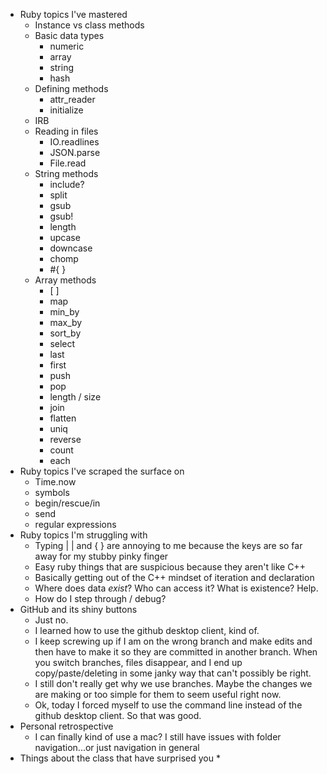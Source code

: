 * Ruby topics I've mastered
  * Instance vs class methods
  * Basic data types
    * numeric
    * array
    * string
    * hash
  * Defining methods
    * attr_reader
    * initialize
  * IRB
  * Reading in files
    * IO.readlines
    * JSON.parse
    * File.read
  * String methods
    * include?
    * split
    * gsub
    * gsub!
    * length
    * upcase
    * downcase
    * chomp
    * #{ }
  * Array methods
    * [ ]
    * map
    * min_by
    * max_by
    * sort_by
    * select
    * last
    * first
    * push
    * pop
    * length / size
    * join
    * flatten
    * uniq
    * reverse
    * count
    * each
* Ruby topics I've scraped the surface on
  * Time.now
  * symbols
  * begin/rescue/in
  * send
  * regular expressions
* Ruby topics I'm struggling with
  * Typing | | and { } are annoying to me because the keys are so far away for my stubby pinky finger
  * Easy ruby things that are suspicious because they aren't like C++
  * Basically getting out of the C++ mindset of iteration and declaration
  * Where does data *exist*? Who can access it? What is existence? Help.
  * How do I step through / debug?
* GitHub and its shiny buttons
  * Just no.
  * I learned how to use the github desktop client, kind of.
  * I keep screwing up if I am on the wrong branch and make edits and then have to make it so they are committed in another branch. When you switch branches, files disappear, and I end up copy/paste/deleting in some janky way that can't possibly be right.
  * I still don't really get why we use branches. Maybe the changes we are making or too simple for them to seem useful right now.
  * Ok, today I forced myself to use the command line instead of the github desktop client. So that was good.
* Personal retrospective
  * I can finally kind of use a mac? I still have issues with folder navigation...or just navigation in general
* Things about the class that have surprised you
  * 
